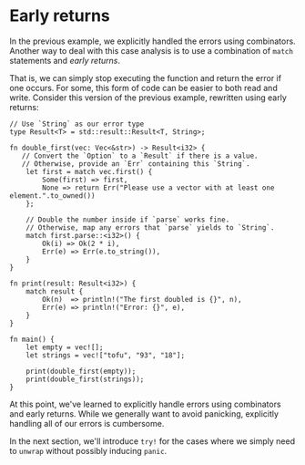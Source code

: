 # Early returns

In the previous example, we explicitly handled the errors using combinators. 
Another way to deal with this case analysis is to use a combination of 
`match` statements and *early returns*. 

That is, we can simply stop executing the function and return the error if 
one occurs. For some, this form of code can be easier to both read and 
write. Consider this version of the previous example, rewritten using early returns:

```rust,editable
// Use `String` as our error type
type Result<T> = std::result::Result<T, String>;

fn double_first(vec: Vec<&str>) -> Result<i32> {
   // Convert the `Option` to a `Result` if there is a value.
   // Otherwise, provide an `Err` containing this `String`.
    let first = match vec.first() {
        Some(first) => first,
        None => return Err("Please use a vector with at least one element.".to_owned())
    };

    // Double the number inside if `parse` works fine.
    // Otherwise, map any errors that `parse` yields to `String`.
    match first.parse::<i32>() {
        Ok(i) => Ok(2 * i),
        Err(e) => Err(e.to_string()),
    }
}

fn print(result: Result<i32>) {
    match result {
        Ok(n)  => println!("The first doubled is {}", n),
        Err(e) => println!("Error: {}", e),
    }
}

fn main() {
    let empty = vec![];
    let strings = vec!["tofu", "93", "18"];

    print(double_first(empty));
    print(double_first(strings));
}
```

At this point, we've learned to explicitly handle errors using combinators 
and early returns. While we generally want to avoid panicking, explicitly 
handling all of our errors is cumbersome.

In the next section, we'll introduce `try!` for the cases where we simply 
need to `unwrap` without possibly inducing `panic`. 
